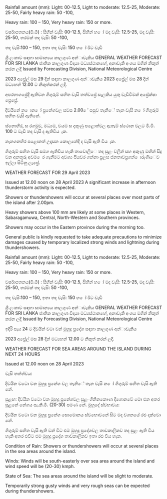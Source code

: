 Rainfall amount (mm): Light: 00-12.5, Light to moderate: 12.5-25, Moderate: 25-50, Fairly heavy rain: 50 -100,

Heavy rain: 100 – 150, Very heavy rain: 150 or more.

වර්ෂාපතනය(මි.මී) : සිහින් වැසි: 00-12.5, සිහින් හ ෝ මද වැසි: 12.5-25, මද වැසි: 25-50, තරමක් තද වැසි: 50 -100,

තද වැසි:100 – 150, ඉතා තද වැසි: 150 හ ෝ ඊට වැඩි

ශ්‍රී ලංකාව සඳහා සාමාන්‍යය කාලගුණ අන්‍ාවැකිය GENERAL WEATHER FORECAST FOR SRI LANKA ජාතික කාලගුණ විදයා මධ්‍යස්ථානහේ, අනාවැකි අංශය මගින් නිකුත් කරන ලදි Issued by Forecasting Division, National Meteorological Centre

2023 අප්‍රේල් මස 29 දින්‍ සඳහා කාලගුණ අන්‍ාවැකිය 2023 අප්‍රේල් මස 28 දින්‍ මධ්‍යහන්‍ 12.00 ට නිකුත්කරන්‍ ලදි.

අපරභාගප්‍රේදී ඇතිවන ගිගුරුම් සහිත වැසි තත්වප්‍රේ සැලකිය යුතු වැඩිවීමක් අප්‍රේක්ෂා ප්‍රෙප්‍රේ.

දිවයිනේ න ොන ෝ ප්‍රනේශවල සවස 2.00 ේ පසුව තැනිේ තැන වැසි න ෝ ගිගුරුම් සහිත වැසි ඇතිනේ.

ස්නොහිර, ස රගමුව, මධ්‍යම, වයඹ ස දකුණු පළොත්වල ඇතැම් ස්ථොන වලට මි.මී. 100 ට වැඩි තද වැසි ද ඇතිවිය ැක.

නැනගනහිර පළොනත් උදෑසන කොලනේදී ද වැසි ඇති විය ැක.

ගිගුරුම් සහිත වැසි සමග ඇතිවිය හැකි තාවොලිෙ තද සුළං වලින් සහ අකුණු මඟින් සිදු වන අනතුරු අවම ෙර ගැනීමට අවශ්‍ය පියවර ගන්නා ප්‍රලස ජනතාවප්‍රගන් ොරුණිෙව ඉල්ලා සිටිනු ලැප්‍රේ.

WEATHER FORECAST FOR 29 April 2023

Issued at 12.00 noon on 28 April 2023 A significant increase in afternoon thunderstorm activity is expected.

Showers or thundershowers will occur at several places over most parts of the island after 2.00pm.

Heavy showers above 100 mm are likely at some places in Western, Sabaragamuwa, Central, North-Western and Southern provinces.

Showers may occur in the Eastern province during the morning too.

General public is kindly requested to take adequate precautions to minimize damages caused by temporary localized strong winds and lightning during thundershowers.

Rainfall amount (mm): Light: 00-12.5, Light to moderate: 12.5-25, Moderate: 25-50, Fairly heavy rain: 50 -100,

Heavy rain: 100 – 150, Very heavy rain: 150 or more.

වර්ෂාපතනය(මි.මී) : සිහින් වැසි: 00-12.5, සිහින් හ ෝ මද වැසි: 12.5-25, මද වැසි: 25-50, තරමක් තද වැසි: 50 -100,

තද වැසි:100 – 150, ඉතා තද වැසි: 150 හ ෝ ඊට වැඩි

ශ්‍රී ලංකාව සඳහා සාමාන්‍යය කාලගුණ අන්‍ාවැකිය GENERAL WEATHER FORECAST FOR SRI LANKA ජාතික කාලගුණ විදයා මධ්‍යස්ථානහේ, අනාවැකි අංශය මගින් නිකුත් කරන ලදි Issued by Forecasting Division, National Meteorological Centre

ඉදිරි පැය 24 ට දිවයින්‍ වටා වන්‍ මුහුදු ප්‍රදේශ සඳහා කාලගුණ අන්‍ාවැකිය

2023 අප්‍රේල් මස 28 දින්‍ මධ්‍යහන්‍ 12.00 ට නිකුත් කරන්‍ ලදි.

WEATHER FORECAST FOR SEA AREAS AROUND THE ISLAND DURING NEXT 24 HOURS

Issued at 12.00 noon on 28 April 2023

වැසි තත්ත්වය:

දිවයින වටො වන මුහුදු ප්‍රනේශ වල තැනිේ තැන වැසි න ෝ ගිගුරුම් සහිත වැසි ඇති නේ.

සුළඟ: දිවයින වටො වන මුහුදු ප්‍රනේශවල සුළං ගිනිනකොණ දිශොනවේ මො එන අතර සුළනේ නේගය පැ.කි.මී. (20-30) පමණ නේ. මුහුදේ ස්වභාවය:

දිවයින වටො වන මුහුදු ප්‍රනේශ සොමොනය ස්වභොවනේ සිට මද වශනයේ රළු දක්වො නේ.

ගිගුරුම් සහිත වැසි ඇති වන්‍ විට එම මුහුදු ප්‍රදේශවල තාවකාලිකව තද සුළං ඇති විය හැකි අතර එවිට එම මුහුදු ප්‍රදේශ තාවකාලිකව ඉතා රළු විය හැක.

Condition of Rain: Showers or thundershowers will occur at several places in the sea areas around the island.

Winds: Winds will be south-easterly over sea area around the island and wind speed will be (20-30) kmph.

State of Sea: The sea areas around the island will be slight to moderate.

Temporarily strong gusty winds and very rough seas can be expected during thundershowers.